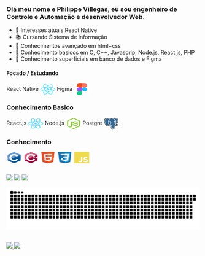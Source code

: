 ### Olá meu nome e Philippe Villegas, eu sou engenheiro de Controle e Automação e desenvolvedor Web. 

- 📱 Interesses atuais React Native
- 📚 Cursando Sistema de informação
- 🥇 Conhecimentos avançado em html+css
- 🥈 Conhecimento basicos em C, C++, Javascrip, Node.js, React.js, PHP
- 🥉 Conhecimento superficiais em banco de dados e Figma


<div style="display: inline_block">
    <h4>Focado / Estudando</h4>
    React Native
    <img align="center" alt="React" height="30" width="40" src="https://raw.githubusercontent.com/devicons/devicon/master/icons/react/react-original.svg">
    Figma
    <img align="center" alt="React" height="30" width="40" src="https://raw.githubusercontent.com/devicons/devicon/master/icons/figma/figma-original.svg">
</div>

<div style="display: inline_block">
    <h3>Conhecimento Basico</h3>
    React.js
    <img align="center" alt="React" height="30" width="40" src="https://raw.githubusercontent.com/devicons/devicon/master/icons/react/react-original.svg">
    Node.js
    <img align="center" alt="React" height="30" width="40" src="https://raw.githubusercontent.com/devicons/devicon/master/icons/nodejs/nodejs-original.svg">
    Postgre
    <img align="center" alt="React" height="30" width="40" src="https://raw.githubusercontent.com/devicons/devicon/master/icons/postgresql/postgresql-original.svg">
</div>

<div style="display: inline_block">
    <h3>Conhecimento</h3>
    <img align="center" alt="C" height="30" width="40" src="https://raw.githubusercontent.com/devicons/devicon/master/icons/c/c-original.svg">
    <img align="center" alt="Cplusplus" height="30" width="40" src="https://raw.githubusercontent.com/devicons/devicon/master/icons/cplusplus/cplusplus-original.svg">
    <img align="center" alt="HTML" height="30" width="40" src="https://raw.githubusercontent.com/devicons/devicon/master/icons/html5/html5-original.svg">
    <img align="center" alt="CSS" height="30" width="40" src="https://raw.githubusercontent.com/devicons/devicon/master/icons/css3/css3-original.svg">
    <img align="center" alt="Js" height="30" width="40" src="https://raw.githubusercontent.com/devicons/devicon/master/icons/javascript/javascript-plain.svg">
</div>
  
  ##

<div> 
  <a href="https://www.youtube.com/channel/UCBAXg9pEvE0zZojCmcfJpXw" target="_blank"><img src="https://img.shields.io/badge/YouTube-FF0000?style=for-the-badge&logo=youtube&logoColor=white" target="_blank"></a>
  <a href = "ph@phid.com.br"><img src="https://img.shields.io/badge/-Gmail-%23333?style=for-the-badge&logo=gmail&logoColor=white" target="_blank"></a>
  <a href="https://www.linkedin.com/in/philippe-villegas-9a3884130" target="_blank"><img src="https://img.shields.io/badge/-LinkedIn-%230077B5?style=for-the-badge&logo=linkedin&logoColor=white" target="_blank"></a> 
 
  ![Snake animation](https://github.com/Ph-12/Ph-12/blob/output/github-contribution-grid-snake.svg)
 
</div>

<div>
  <a href="https://linktr.ee/PhilippeVillegas"><br>
  <img height="180em" src="https://github-readme-stats.vercel.app/api?username=Ph-12&show_icons=true&theme=dark&include_all_commits=true&count_private=true"/>
  <img height="180em" src="https://github-readme-stats.vercel.app/api/top-langs/?username=Ph-12&layout=compact&langs_count=7&theme=dark"/>
</div>

